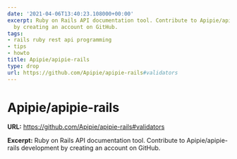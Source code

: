 ```yaml
---
date: '2021-04-06T13:40:23.108000+00:00'
excerpt: Ruby on Rails API documentation tool. Contribute to Apipie/apipie-rails development
  by creating an account on GitHub.
tags:
- rails ruby rest api programming
- tips
- howto
title: Apipie/apipie-rails
type: drop
url: https://github.com/Apipie/apipie-rails#validators
---
```


# Apipie/apipie-rails

**URL:** https://github.com/Apipie/apipie-rails#validators

**Excerpt:** Ruby on Rails API documentation tool. Contribute to Apipie/apipie-rails development by creating an account on GitHub.
